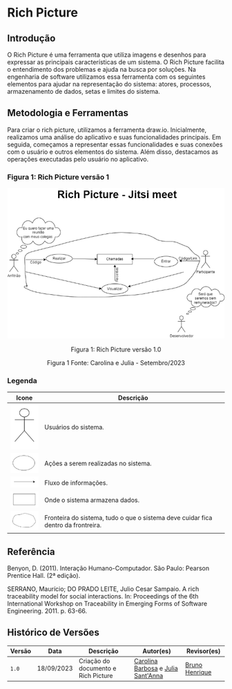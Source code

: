 # Rich Picture

## Introdução

<justify> O Rich Picture é uma ferramenta que utiliza imagens e desenhos para expressar as principais características de um sistema. O Rich Picture facilita o entendimento dos problemas e ajuda na busca por soluções. Na engenharia de software utilizamos essa ferramenta com os seguintes elementos para ajudar na representação do sistema: atores, processos, armazenamento de dados, setas e limites do sistema. </justify>

## Metodologia e Ferramentas

Para criar o rich picture, utilizamos a ferramenta draw.io. Inicialmente, realizamos uma análise do aplicativo e suas funcionalidades principais. Em seguida, começamos a representar essas funcionalidades e suas conexões com o usuário e outros elementos do sistema. Além disso, destacamos as operações executadas pelo usuário no aplicativo.

### Figura 1: Rich Picture versão 1
![Alt text](richpicture.png)
<p align="center">Figura 1: Rich Picture versão 1.0 </p>
<p align="center"> Figura 1 Fonte: Carolina e Julia - Setembro/2023</p> 

### Legenda 

| Icone | Descrição |
| ------- | ----------- |
| <img src="https://raw.githubusercontent.com/Requisitos-de-Software/2023.2-Jitsi/main/docs/assets/Atores.png" alt="Atores" width=75px> | Usuários do sistema. |
| <img src="https://raw.githubusercontent.com/Requisitos-de-Software/2023.2-Jitsi/main/docs/assets/Operacoes.png" alt="Operações" width=75px> | Ações a serem realizadas no sistema. |
| <img src="https://raw.githubusercontent.com/Requisitos-de-Software/2023.2-Jitsi/main/docs/assets/Setas.png" alt="Setas" width=75px> | Fluxo de informações. |
| <img src="https://raw.githubusercontent.com/Requisitos-de-Software/2023.2-Jitsi/main/docs/assets/Dados.png" alt="Armazenamento de dados" width=75px> | Onde o sistema armazena dados. |
| <img src="https://raw.githubusercontent.com/Requisitos-de-Software/2023.2-Jitsi/main/docs/assets/Fronteira.png" alt="Fronteira" width=75px> | Fronteira do sistema, tudo o que o sistema deve cuidar fica dentro da frontreira. |

## Referência

Benyon, D. (2011). Interação Humano-Computador. São Paulo: Pearson Prentice Hall. (2ª edição).

SERRANO, Maurício; DO PRADO LEITE, Julio Cesar Sampaio. A rich traceability model for social interactions. In: Proceedings of the 6th International Workshop on Traceability in Emerging Forms of Software Engineering. 2011. p. 63-66.


## Histórico de Versões

Versão  |   Data   | Descrição | Autor(es) | Revisor(es)
--------- | ------ | ------ | ---------- | ----------
 `1.0` | 18/09/2023 | Criação do documento e Rich Picture | [Carolina Barbosa](https://github.com/CarolinaBarb) e [Julia Sant'Anna](https://github.com/JuliaSSouza)| [Bruno Henrique](https://github.com/BrunoHenrique00)